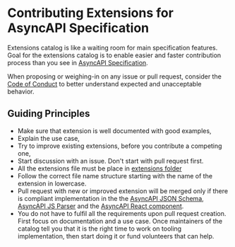 # Contributing Extensions for AsyncAPI Specification

Extensions catalog is like a waiting room for main specification features. Goal for the extensions catalog is to enable easier and faster contribution process than you see in [AsyncAPI Specification](https://github.com/asyncapi/spec/blob/master/CONTRIBUTING.md). 

When proposing or weighing-in on any issue or pull request, consider the [Code of Conduct](https://github.com/asyncapi/.github/blob/master/CODE_OF_CONDUCT.md)
to better understand expected and unacceptable behavior.

## Guiding Principles

- Make sure that extension is well documented with good examples,
- Explain the use case,
- Try to improve existing extensions, before you contribute a competing one,
- Start discussion with an issue. Don't start with pull request first.
- All the extensions file must be place in [extensions folder](https://github.com/asyncapi/extensions-catalog/tree/master/extensions)
- Follow the correct file name structure starting with the name of the extension in lowercase.
- Pull request with new or improved extension will be merged only if there is compliant implementation in the the [AsyncAPI JSON Schema](https://github.com/asyncapi/spec-json-schemas), [AsyncAPI JS Parser](https://www.github.com/asyncapi/parser-js) and the [AsyncAPI React component](https://github.com/asyncapi/asyncapi-react).
- You do not have to fulfil all the requirements upon pull request creation. First focus on documentation and a use case. Once maintainers of the catalog tell you that it is the right time to work on tooling implementation, then start doing it or fund volunteers that can help.
